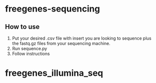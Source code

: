 # freegenes-sequencing

## How to use
1. Put your desired .csv file with insert you are looking to sequence plus the fastq.gz files from your sequencing machine. 
2. Run sequence.py
3. Follow instructions 

# freegenes_illumina_seq
